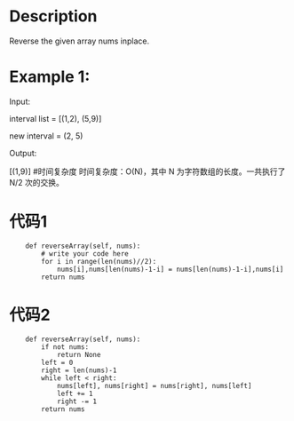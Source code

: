 # Description
Reverse the given array nums inplace.
# Example 1:

Input:

interval list = [(1,2), (5,9)]

new interval = (2, 5)

Output:

[(1,9)]
#时间复杂度
时间复杂度：O(N)，其中 N 为字符数组的长度。一共执行了 N/2 次的交换。

# 代码1
```
    def reverseArray(self, nums):
        # write your code here
        for i in range(len(nums)//2):
            nums[i],nums[len(nums)-1-i] = nums[len(nums)-1-i],nums[i]
        return nums
```
# 代码2
```
    def reverseArray(self, nums):
        if not nums:
            return None
        left = 0
        right = len(nums)-1
        while left < right:
            nums[left], nums[right] = nums[right], nums[left]
            left += 1
            right -= 1
        return nums
```
